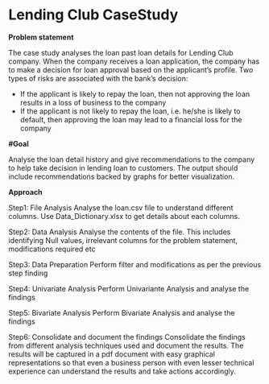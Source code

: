 # Lending Club CaseStudy

**Problem statement**

The case study analyses the loan past loan details for Lending Club company. When the company receives a loan application, the company has to make a decision for loan approval based on the applicant’s profile. Two types of risks are associated with the bank’s decision:

- If the applicant is likely to repay the loan, then not approving the loan results in a loss of business to the company
- If the applicant is not likely to repay the loan, i.e. he/she is likely to default, then approving the loan may lead to a financial loss for the company

**#Goal**

Analyse the loan detail history and give recommendations to the company to help take decision in lending loan to customers. The output should include recommendations backed by graphs for better visualization.

**Approach**

Step1: File Analysis
  Analyse the loan.csv file to understand different columns. Use Data_Dictionary.xlsx to get details about each columns.
  
Step2: Data Analysis
  Analyse the contents of the file. This includes identifying Null values, irrelevant columns for the problem statement, modifications required etc
  
Step3: Data Preparation
  Perform filter and modifications as per the previous step finding
  
Step4: Univariate Analysis
  Perform Univariante Analysis and analyse the findings
  
Step5: Bivariate Analysis
  Perform Bivariate Analysis and analyse the findings
  
Step6: Consolidate and document the findings
  Consolidate the findings from different analysis techniques used and document the results. The results will be captured in a pdf document with easy graphical representations so that even a business person with even lesser technical experience can understand the results and take actions accordingly.

